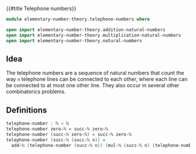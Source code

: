 {{#title  Telephone numbers}}

```agda
module elementary-number-theory.telephone-numbers where

open import elementary-number-theory.addition-natural-numbers
open import elementary-number-theory.multiplication-natural-numbers
open import elementary-number-theory.natural-numbers
```

## Idea

The telephone numbers are a sequence of natural numbers that count the way `n` telephone lines can be connected to each other, where each line can be connected to at most one other line. They also occur in several other combinatorics problems.

## Definitions

```agda
telephone-number : ℕ → ℕ
telephone-number zero-ℕ = succ-ℕ zero-ℕ
telephone-number (succ-ℕ zero-ℕ) = succ-ℕ zero-ℕ
telephone-number (succ-ℕ (succ-ℕ n)) =
  add-ℕ (telephone-number (succ-ℕ n)) (mul-ℕ (succ-ℕ n) (telephone-number n))
```
